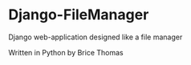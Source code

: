 Django-FileManager
==================

Django web-application designed like a file manager

Written in Python by Brice Thomas